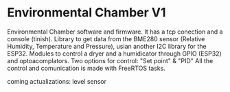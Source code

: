 # Environmental Chamber V1

Environmental Chamber software and firmware.
It has a tcp conection and a console (tinish).
Library to get data from the BME280 sensor (Relative Humidity, Temperature and Pressure), usian another  I2C library for the ESP32.
Modules to control a dryer and a humidicator through GPIO (ESP32) and optoacomplators.
Two options for control: "Set point" & "PID"
All the control and comunication is made with FreeRTOS tasks.

coming actualizations:
level sensor
